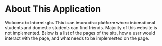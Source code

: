 # About This Application

Welcome to Intermingle. This is an interactive platform where international students and domestic students can find friends. 
Majority of this website is not implemented. Below is a list of the pages of the site, how a user would interact with the page, and what needs to be implemented on the page. 
